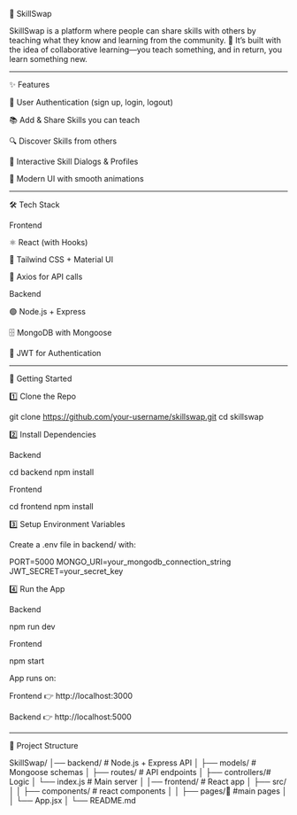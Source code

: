 
📘 SkillSwap

SkillSwap is a platform where people can share skills with others by teaching what they know and learning from the community. 🚀
It’s built with the idea of collaborative learning—you teach something, and in return, you learn something new.


---

✨ Features

🔑 User Authentication (sign up, login, logout)

📚 Add & Share Skills you can teach

🔍 Discover Skills from others

💬 Interactive Skill Dialogs & Profiles

🎨 Modern UI with smooth animations



---

🛠️ Tech Stack

Frontend

⚛️ React (with Hooks)

🎨 Tailwind CSS + Material UI

🔄 Axios for API calls


Backend

🟢 Node.js + Express

🗄️ MongoDB with Mongoose

🔐 JWT for Authentication



---

🚀 Getting Started

1️⃣ Clone the Repo

git clone https://github.com/your-username/skillswap.git
cd skillswap

2️⃣ Install Dependencies

Backend

cd backend
npm install

Frontend

cd frontend
npm install

3️⃣ Setup Environment Variables

Create a .env file in backend/ with:

PORT=5000
MONGO_URI=your_mongodb_connection_string
JWT_SECRET=your_secret_key

4️⃣ Run the App

Backend

npm run dev

Frontend

npm start

App runs on:

Frontend 👉 http://localhost:3000

Backend 👉 http://localhost:5000



---

📂 Project Structure

SkillSwap/
│── backend/        # Node.js + Express API
│   ├── models/     # Mongoose schemas
│   ├── routes/     # API endpoints
│   ├── controllers/# Logic
│   └── index.js    # Main server
│
│── frontend/       # React app
│   ├── src/
│   │   ├── components/ # react components 
│   │   ├── pages/📃    #main pages
│   │   └── App.jsx
│
└── README.md

